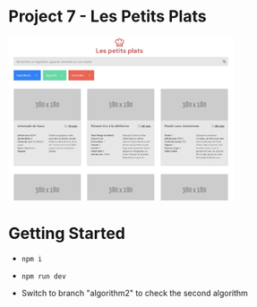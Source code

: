 # Project 7 - Les Petits Plats

<img src="https://github.com/Claire-Lavigne/repo-images/blob/main/LesPetitsPlats.JPG" width="80%">

# Getting Started
- `npm i`
- `npm run dev`

- Switch to branch "algorithm2" to check the second algorithm

